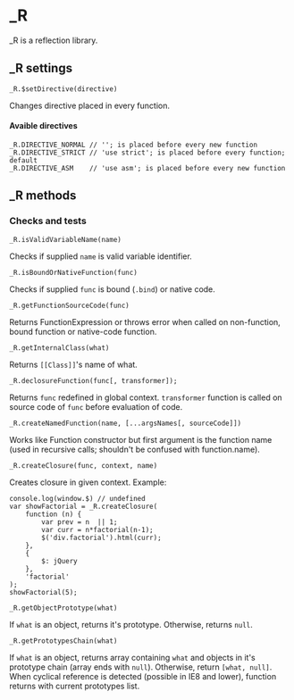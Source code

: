 _R
===============

_R is a reflection library.


## _R settings

```
_R.$setDirective(directive)
```

Changes directive placed in every function.

#### Avaible directives

```
_R.DIRECTIVE_NORMAL // ''; is placed before every new function
_R.DIRECTIVE_STRICT // 'use strict'; is placed before every function; default
_R.DIRECTIVE_ASM    // 'use asm'; is placed before every new function
```
## _R methods

### Checks and tests

```
_R.isValidVariableName(name)
```
Checks if supplied `name` is valid variable identifier.

```
_R.isBoundOrNativeFunction(func)
```
Checks if supplied `func` is bound (`.bind`) or native code.

```
_R.getFunctionSourceCode(func)
```
Returns FunctionExpression or throws error when called on non-function, bound function or native-code function.

```
_R.getInternalClass(what)
```
Returns `[[Class]]`'s name of what.

```
_R.declosureFunction(func[, transformer]);
```
Returns `func` redefined in global context. `transformer` function is called on source code of `func` before evaluation of code.

```
_R.createNamedFunction(name, [...argsNames[, sourceCode]])
```
Works like Function constructor but first argument is the function name (used in recursive calls; shouldn't be confused with function.name).

```
_R.createClosure(func, context, name)
```
Creates closure in given context.
Example:
```
console.log(window.$) // undefined
var showFactorial = _R.createClosure(
    function (n) {
        var prev = n  || 1;
        var curr = n*factorial(n-1);
        $('div.factorial').html(curr);
    },
    {
        $: jQuery
    },
    'factorial'
);
showFactorial(5);
```

```
_R.getObjectPrototype(what)
```
If `what` is an object, returns it's prototype. Otherwise, returns `null`.

```
_R.getPrototypesChain(what)
```
If `what` is an object, returns array containing `what` and objects in it's prototype chain (array ends with `null`).
Otherwise, return `[what, null]`.
When cyclical reference is detected (possible in IE8 and lower), function returns with current prototypes list.

